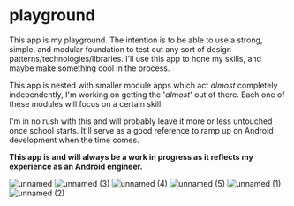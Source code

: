 # playground
This app is my playground. The intention is to be able to use a strong, simple, and modular foundation to test out any sort of design patterns/technologies/libraries.
I'll use this app to hone my skills, and maybe make something cool in the process.


This app is nested with smaller module apps which act <i>almost</i> completely independently, I'm working on getting the '<i>almost</i>' out of there. Each one of these
modules will focus on a certain skill.

I'm in no rush with this and will probably leave it more or less untouched once school starts. It'll serve as a good reference to ramp up on Android development when the time comes. 

<b> This app is and will always be a work in progress as it reflects my experience as an Android engineer.</b>


![unnamed](https://user-images.githubusercontent.com/46093907/186963091-4174ae7c-1a6c-4269-952d-970dd178003e.png)
![unnamed (3)](https://user-images.githubusercontent.com/46093907/186963111-349e5633-0b25-497c-ac61-6b1eaa81bf99.png)
![unnamed (4)](https://user-images.githubusercontent.com/46093907/186963116-c3d3f39e-1802-4d28-8082-b7fbd9b80efa.png)
![unnamed (5)](https://user-images.githubusercontent.com/46093907/186963118-b65e329b-d45a-45a4-8049-0968296ab9c1.png)
![unnamed (1)](https://user-images.githubusercontent.com/46093907/186963129-74be00ec-4002-4c8a-8744-7688b8118281.png)
![unnamed (2)](https://user-images.githubusercontent.com/46093907/186963132-7d17ab83-a16f-46ae-b50c-f4c71d8a6b78.png)
